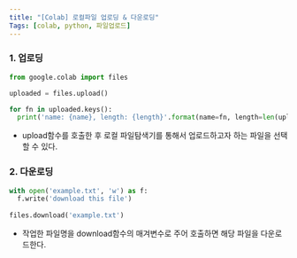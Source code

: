 ```yaml
---
title: "[Colab] 로컬파일 업로딩 & 다운로딩"
Tags: [colab, python, 파일업로드]
---
```




### 1. 업로딩

```python
from google.colab import files

uploaded = files.upload()

for fn in uploaded.keys():
  print('name: {name}, length: {length}'.format(name=fn, length=len(uploaded[fn])))
```

- upload함수를 호출한 후 로컬 파일탐색기를 통해서 업로드하고자 하는 파일을 선택할 수 있다.



### 2. 다운로딩

```python
with open('example.txt', 'w') as f:
  f.write('download this file')
  
files.download('example.txt')
```

- 작업한 파일명을 download함수의 매겨변수로 주어 호출하면 해당 파일을 다운로드한다.
